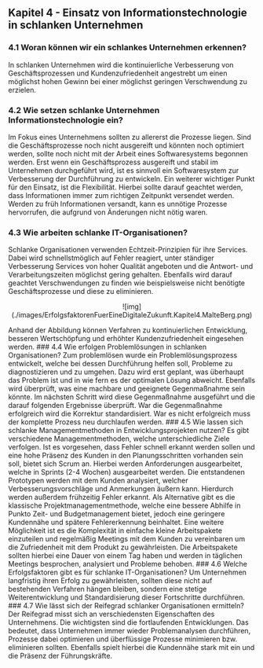 ## Kapitel 4 - Einsatz von Informationstechnologie in schlanken Unternehmen
### 4.1 Woran können wir ein schlankes Unternehmen erkennen?
In schlanken Unternehmen wird die kontinuierliche Verbesserung von Geschäftsprozessen und Kundenzufriedenheit angestrebt um einen möglichst hohen Gewinn bei einer möglichst geringen Verschwendung zu erzielen.
### 4.2 Wie setzen schlanke Unternehmen Informationstechnologie ein?
Im Fokus eines Unternehmens sollten zu allererst die Prozesse liegen. Sind die Geschäftsprozesse noch nicht ausgereift und könnten noch optimiert werden, sollte noch nicht mit der Arbeit eines Softwaresystems begonnen werden. Erst wenn ein Geschäftsprozess ausgereift und stabil im Unternehmen durchgeführt wird, ist es sinnvoll ein Softwaresystem zur Verbesserung der Durchführung zu entwickeln.
Ein weiterer wichtiger Punkt für den Einsatz, ist die Flexibilität. Hierbei sollte darauf geachtet werden, dass Informationen immer zum richtigen Zeitpunkt versendet werden. Werden zu früh Informationen versandt, kann es unnötige Prozesse hervorrufen, die aufgrund von Änderungen nicht nötig waren.
### 4.3 Wie arbeiten schlanke IT-Organisationen?
Schlanke Organisationen verwenden Echtzeit-Prinzipien für ihre Services. Dabei wird schnellstmöglich auf Fehler reagiert, unter ständiger Verbesserung Services von hoher Qualität angeboten und die Antwort- und Verarbeitungszeiten möglichst gering gehalten. Ebenfalls wird darauf geachtet Verschwendungen zu finden wie beispielsweise nicht benötigte Geschäftsprozesse und diese zu eliminieren.
<p align="center">
![img](./images/ErfolgsfaktorenFuerEineDigitaleZukunft.Kapitel4.MalteBerg.png)
</p>
Anhand der Abbildung können Verfahren zu kontinuierlichen Entwicklung, besseren Wertschöpfung und erhöhter Kundenzufriedenheit eingesehen werden.
### 4.4 Wie erfolgen Problemlösungen in schlanken Organisationen?
Zum problemlösen wurde ein Problemlösungsprozess entwickelt, welche bei dessen Durchführung helfen soll, Probleme zu diagnostizieren und zu umgehen. Dazu wird erst geplant, was überhaupt das Problem ist und in wie fern es der optimalen Lösung abweicht. Ebenfalls wird überprüft, was eine machbare und geeignete Gegenmaßnahme sein könnte. Im nächsten Schritt wird diese Gegenmaßnahme ausgeführt und die darauf folgenden Ergebnisse überprüft. War die Gegenmaßnahme erfolgreich wird die Korrektur standardisiert. War es nicht erfolgreich muss der komplette Prozess neu durchlaufen werden.
### 4.5 Wie lassen sich schlanke Managementmethoden in Entwicklungsprojekten nutzen?
Es gibt verschiedene Managementmethoden, welche unterschiedliche Ziele verfolgen. Ist es vorgesehen, dass Fehler schnell erkannt werden sollen und eine hohe Präsenz des Kunden in den Planungsschritten vorhanden sein soll, bietet sich Scrum an. Hierbei werden Anforderungen ausgearbeitet, welche in Sprints (2-4 Wochen) ausgearbeitet werden. Die entstandenen Prototypen werden mit dem Kunden analysiert, welcher Verbesserungsvorschläge und Anmerkungen äußern kann. Hierdurch werden außerdem frühzeitig Fehler erkannt. Als Alternative gibt es die klassische Projektmanagementmethode, welche eine bessere Abhilfe in Punkto Zeit- und Budgetmanagement bietet, jedoch eine geringere Kundennähe und spätere Fehlererkennung beinhaltet.
Eine weitere Möglichkeit ist es die Komplexität in einfache kleine Arbeitspakete einzuteilen und regelmäßig Meetings mit dem Kunden zu vereinbaren um die Zufriedenheit mit dem Produkt zu gewährleisten. Die Arbeitspakete sollten hierbei eine Dauer von einem Tag haben und werden in täglichen Meetings besprochen, analysiert und Probleme behoben.
### 4.6 Welche Erfolgsfaktoren gibt es für schlanke IT-Organisationen?
Um Unternehmen langfristig ihren Erfolg zu gewährleisten, sollten diese nicht auf bestehenden Verfahren hängen bleiben, sondern eine stetige Weiterentwicklung und Standardisierung dieser Fortschritte durchführen.
### 4.7 Wie lässt sich der Reifegrad schlanker Organisationen ermitteln?
Der Reifegrad misst sich an verschiedensten Eigenschaften des Unternehmens. Die wichtigsten sind die fortlaufenden Entwicklungen. Das bedeutet, dass Unternehmen immer wieder Problemanalysen durchführen, Prozesse dabei optimieren und überflüssige Prozesse minimieren bzw. eliminieren sollten. Ebenfalls spielt hierbei die Kundennähe stark mit ein und die Präsenz der Führungskräfte.
